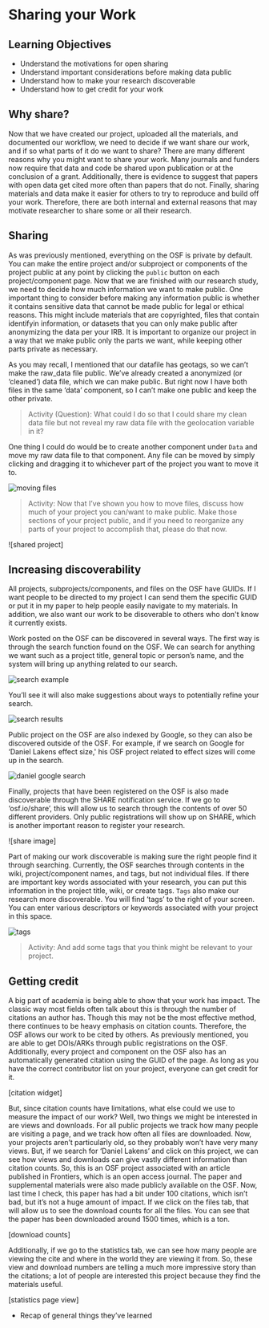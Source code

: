 # Sharing your Work


## Learning Objectives
* Understand the motivations for open sharing
* Understand important considerations before making data public
* Understand how to make your research discoverable	
* Understand how to get credit for your work


## Why share?

Now that we have created our project, uploaded all the materials, and documented our workflow, we need to decide if we want share our work, and if so what parts of it do we want to share? There are many different reasons why you might want to share your work. Many journals and funders now require that data and code be shared upon publication or at the conclusion of a grant. Additionally, there is evidence to suggest that papers with open data get cited more often than papers that do not. Finally, sharing materials and data make it easier for others to try to reproduce and build off your work. Therefore, there are both internal and external reasons that may motivate researcher to share some or all their research.

## Sharing

As was previously mentioned, everything on the OSF is private by default. You can make the entire project and/or subproject or components of the project public at any point by clicking the `public` button on each project/component page. Now that we are finished with our research study, we need to decide how much information we want to make public. One important thing to consider before making any information public is whether it contains sensitive data that cannot be made public for legal or ethical reasons. This might include materials that are copyrighted, files that contain identifyin information, or datasets that you can only make public after anonymizing the data per your IRB.  It is important to organize our project in a way that we make public only the parts we want, while keeping other parts private as necessary. 

As you may recall, I mentioned that our datafile has geotags, so we can’t make the raw_data file public. We’ve already created a anonymized (or ‘cleaned’) data file, which we can make public. But right now I have both files in the same ‘data’ component, so I can’t make one public and keep the other private.

> Activity (Question): What could I do so that I could share my clean data file but not reveal my raw data file with the geolocation variable in it?

One thing I could do would be to create another component under `Data` and move my raw data file to that component. Any file can be moved by simply clicking and dragging it to whichever part of the project you want to move it to. 

![moving files](Sharing_figs/moving_files.png)

> Activity: Now that I’ve shown you how to move files, discuss how much of your project you can/want to make public. Make those sections of your project public, and if you need to reorganize any parts of your project to accomplish that, please do that now.

![shared project]

## Increasing discoverability
 
All projects, subprojects/components, and files on the OSF have GUIDs. If I want people to be directed to my project I can send them the specific GUID  or put it in my paper to help people easily navigate to my materials. In addition, we also want our work to be disoverable to others who don't know it currently exists. 

Work posted on the OSF can be discovered in several ways. The first way is through the search function found on the OSF. We can search for anything we want such as a project title, general topic or person’s name, and the system will bring up anything related to our search.  

![search example](Sharing_figs/osf_search.png)

You’ll see it will also make suggestions about ways to potentially refine your search.

![search results](Sharing_figs/search_results.png)

Public project on the OSF are also indexed by Google, so they can also be discovered outside of the OSF. For example, if we search on Google for ‘Daniel Lakens effect size,' his OSF project related to effect sizes will come up in the search.  

![daniel google search](Sharing_figs/lakens_google.png)

Finally, projects that have been registered on the OSF is also made discoverable through the SHARE notification service. If we go to ‘osf.io/share’, this will allow us to search through the contents of over 50 different providers. Only public registrations will show up on SHARE, which is another important reason to register your research.   

![share image]

Part of making our work discoverable is making sure the right people find it through searching. Currently, the OSF searches through contents in the wiki, project/component names, and tags, but not individual files. If there are important key words associated with your research, you can put this information in the project title, wiki, or create tags. `Tags` also make our research more discoverable. You will find ‘tags’ to the right of your screen. You can enter various descriptors or keywords associated with your project in this space. 

![tags](Sharing_figs/tags.png)


> Activity: And add some tags that you think might be relevant to your project.


## Getting credit

A big part of academia is being able to show that your work has impact. The classic way most fields often talk about this is through the number of citations an author has. Though this may not be the most effective method, there continues to be heavy emphasis on citation counts.  Therefore, the OSF allows our work to be cited by others. As previously mentioned, you are able to get DOIs/ARKs through public registrations on the OSF. Additionally, every project and component on the OSF also has an automatically generated citation using the GUID of the page. As long as you have the correct contributor list on your project, everyone can get credit for it.

[citation widget]

But, since citation counts have limitations, what else could we use to measure the impact of our work? Well, two things we might be interested in are views and downloads. For all public projects we track how many people are visiting a page, and we track how often all files are downloaded. Now, your projects aren’t particularly old, so they probably won’t have very many views. But, if we search for ‘Daniel Lakens’ and click on this project, we can see how views and downloads can give vastly different information than citation counts. So, this is an OSF project associated with an article published in Frontiers, which is an open access journal. The paper and supplemental materials were also made publicly available on the OSF. Now, last time I check, this paper has had a bit under 100 citations, which isn’t bad, but it’s not a huge amount of impact. If we click on the files tab, that will allow us to see the download counts for all the files. You can see that the paper has been downloaded around 1500 times, which is a ton. 

[download counts]

Additionally, if we go to the statistics tab, we can see how many people are viewing the cite and where in the world they are viewing it from. So, these view and download numbers are telling a much more impressive story than the citations; a lot of people are interested this project because they find the materials useful.

[statistics page view]

* Recap of general things they’ve learned
